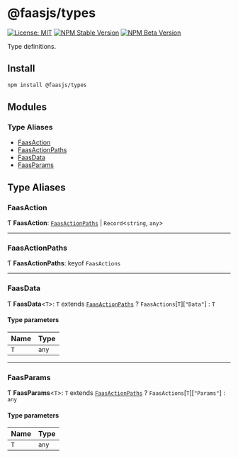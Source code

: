 # @faasjs/types

[![License: MIT](https://img.shields.io/npm/l/@faasjs/types.svg)](https://github.com/faasjs/faasjs/blob/main/packages/faasjs/types/LICENSE)
[![NPM Stable Version](https://img.shields.io/npm/v/@faasjs/types/stable.svg)](https://www.npmjs.com/package/@faasjs/types)
[![NPM Beta Version](https://img.shields.io/npm/v/@faasjs/types/beta.svg)](https://www.npmjs.com/package/@faasjs/types)

Type definitions.

## Install

```sh
npm install @faasjs/types
```

## Modules

### Type Aliases

- [FaasAction](#faasaction)
- [FaasActionPaths](#faasactionpaths)
- [FaasData](#faasdata)
- [FaasParams](#faasparams)

## Type Aliases

### FaasAction

Ƭ **FaasAction**: [`FaasActionPaths`](#faasactionpaths) \| `Record`\<`string`, `any`\>

___

### FaasActionPaths

Ƭ **FaasActionPaths**: keyof `FaasActions`

___

### FaasData

Ƭ **FaasData**\<`T`\>: `T` extends [`FaasActionPaths`](#faasactionpaths) ? `FaasActions`[`T`][``"Data"``] : `T`

#### Type parameters

| Name | Type |
| :------ | :------ |
| `T` | `any` |

___

### FaasParams

Ƭ **FaasParams**\<`T`\>: `T` extends [`FaasActionPaths`](#faasactionpaths) ? `FaasActions`[`T`][``"Params"``] : `any`

#### Type parameters

| Name | Type |
| :------ | :------ |
| `T` | `any` |
